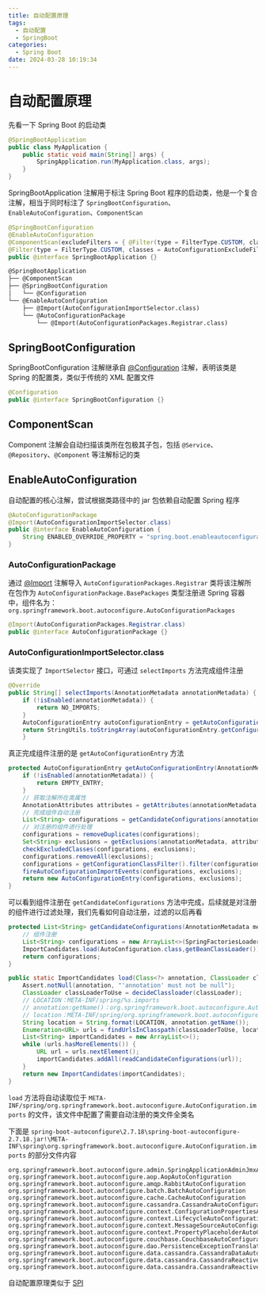 ```yaml
---
title: 自动配置原理
tags:
  - 自动配置
  - SpringBoot
categories:
  - Spring Boot
date: 2024-03-28 10:19:34
---
```

# 自动配置原理

先看一下 Spring Boot 的启动类

```java
@SpringBootApplication  
public class MyApplication {
	public static void main(String[] args) {  
		SpringApplication.run(MyApplication.class, args);  
	}  
}
```

SpringBootApplication 注解用于标注 Spring Boot 程序的启动类，他是一个复合注解，相当于同时标注了 `SpringBootConfiguration`、`EnableAutoConfiguration`、`ComponentScan`

```java
@SpringBootConfiguration  
@EnableAutoConfiguration  
@ComponentScan(excludeFilters = { @Filter(type = FilterType.CUSTOM, classes = TypeExcludeFilter.class),  
@Filter(type = FilterType.CUSTOM, classes = AutoConfigurationExcludeFilter.class) })  
public @interface SpringBootApplication {}
```

```txt
@SpringBootApplication  
├── @ComponentScan  
├── @SpringBootConfiguration  
│   └── @Configuration  
└── @EnableAutoConfiguration  
    ├── @Import(AutoConfigurationImportSelector.class)  
    └── @AutoConfigurationPackage  
        └── @Import(AutoConfigurationPackages.Registrar.class)
```
## SpringBootConfiguration

SpringBootConfiguration 注解继承自 [@Configuration](../Spring/注解/@Configuration.md) 注解，表明该类是 Spring 的配置类，类似于传统的 XML 配置文件

```java
@Configuration
public @interface SpringBootConfiguration {}
```

## ComponentScan

Component 注解会自动扫描该类所在包极其子包，包括 `@Service`、`@Repository`、`@Component` 等注解标记的类

## EnableAutoConfiguration

自动配置的核心注解，尝试根据类路径中的 jar 包依赖自动配置 Spring 程序

```java
@AutoConfigurationPackage  
@Import(AutoConfigurationImportSelector.class)  
public @interface EnableAutoConfiguration {
	String ENABLED_OVERRIDE_PROPERTY = "spring.boot.enableautoconfiguration";
}
```

### AutoConfigurationPackage

通过 [@Import](../Spring/注解/@Import.md) 注解导入 `AutoConfigurationPackages.Registrar` 类将该注解所在包作为 `AutoConfigurationPackage.BasePackages` 类型注册进 Spring 容器中，组件名为：`org.springframework.boot.autoconfigure.AutoConfigurationPackages`

```java
@Import(AutoConfigurationPackages.Registrar.class)  
public @interface AutoConfigurationPackage {}
```

### AutoConfigurationImportSelector.class

该类实现了 `ImportSelector` 接口，可通过 `selectImports` 方法完成组件注册

```java
@Override  
public String[] selectImports(AnnotationMetadata annotationMetadata) {  
	if (!isEnabled(annotationMetadata)) {  
		return NO_IMPORTS;  
	}  
	AutoConfigurationEntry autoConfigurationEntry = getAutoConfigurationEntry(annotationMetadata);  
	return StringUtils.toStringArray(autoConfigurationEntry.getConfigurations());  
	}
```

真正完成组件注册的是 `getAutoConfigurationEntry` 方法

```java
protected AutoConfigurationEntry getAutoConfigurationEntry(AnnotationMetadata annotationMetadata) {  
	if (!isEnabled(annotationMetadata)) {  
		return EMPTY_ENTRY;  
	}
	// 获取注解所在类属性
	AnnotationAttributes attributes = getAttributes(annotationMetadata);  
	// 完成组件自动注册
	List<String> configurations = getCandidateConfigurations(annotationMetadata, attributes);
	// 对注册的组件进行处理  
	configurations = removeDuplicates(configurations);  
	Set<String> exclusions = getExclusions(annotationMetadata, attributes);  
	checkExcludedClasses(configurations, exclusions);  
	configurations.removeAll(exclusions);  
	configurations = getConfigurationClassFilter().filter(configurations);  
	fireAutoConfigurationImportEvents(configurations, exclusions);  
	return new AutoConfigurationEntry(configurations, exclusions);  
}
```

可以看到组件注册在 `getCandidateConfigurations` 方法中完成，后续就是对注册的组件进行过滤处理，我们先看如何自动注册，过滤的以后再看

```java
protected List<String> getCandidateConfigurations(AnnotationMetadata metadata, AnnotationAttributes attributes) {
    // 组件注册
    List<String> configurations = new ArrayList<>(SpringFactoriesLoader.loadFactoryNames(getSpringFactoriesLoaderFactoryClass(), getBeanClassLoader()));
    ImportCandidates.load(AutoConfiguration.class,getBeanClassLoader()).forEach(configurations::add); 
    return configurations;  
}
```

```java
public static ImportCandidates load(Class<?> annotation, ClassLoader classLoader) {
    Assert.notNull(annotation, "'annotation' must not be null");
    ClassLoader classLoaderToUse = decideClassloader(classLoader);
    // LOCATION：META-INF/spring/%s.imports
    // annotation:getName()：org.springframework.boot.autoconfigure.AutoConfiguration
    // location：META-INF/spring/org.springframework.boot.autoconfigure.AutoConfiguration.imports
    String location = String.format(LOCATION, annotation.getName());
    Enumeration<URL> urls = findUrlsInClasspath(classLoaderToUse, location);
    List<String> importCandidates = new ArrayList<>();
    while (urls.hasMoreElements()) {
        URL url = urls.nextElement();
        importCandidates.addAll(readCandidateConfigurations(url));
    }
    return new ImportCandidates(importCandidates);
}
```

`load` 方法将自动读取位于 `META-INF/spring/org.springframework.boot.autoconfigure.AutoConfiguration.imports` 的文件，该文件中配置了需要自动注册的类文件全类名

下面是 `spring-boot-autoconfigure\2.7.18\spring-boot-autoconfigure-2.7.18.jar!\META-INF\spring\org.springframework.boot.autoconfigure.AutoConfiguration.imports` 的部分文件内容

```
org.springframework.boot.autoconfigure.admin.SpringApplicationAdminJmxAutoConfiguration
org.springframework.boot.autoconfigure.aop.AopAutoConfiguration
org.springframework.boot.autoconfigure.amqp.RabbitAutoConfiguration
org.springframework.boot.autoconfigure.batch.BatchAutoConfiguration
org.springframework.boot.autoconfigure.cache.CacheAutoConfiguration
org.springframework.boot.autoconfigure.cassandra.CassandraAutoConfiguration
org.springframework.boot.autoconfigure.context.ConfigurationPropertiesAutoConfiguration
org.springframework.boot.autoconfigure.context.LifecycleAutoConfiguration
org.springframework.boot.autoconfigure.context.MessageSourceAutoConfiguration
org.springframework.boot.autoconfigure.context.PropertyPlaceholderAutoConfiguration
org.springframework.boot.autoconfigure.couchbase.CouchbaseAutoConfiguration
org.springframework.boot.autoconfigure.dao.PersistenceExceptionTranslationAutoConfiguration
org.springframework.boot.autoconfigure.data.cassandra.CassandraDataAutoConfiguration
org.springframework.boot.autoconfigure.data.cassandra.CassandraReactiveDataAutoConfiguration
org.springframework.boot.autoconfigure.data.cassandra.CassandraReactiveRepositoriesAutoConfiguration
```

自动配置原理类似于 [SPI](../Java/SPI.md)